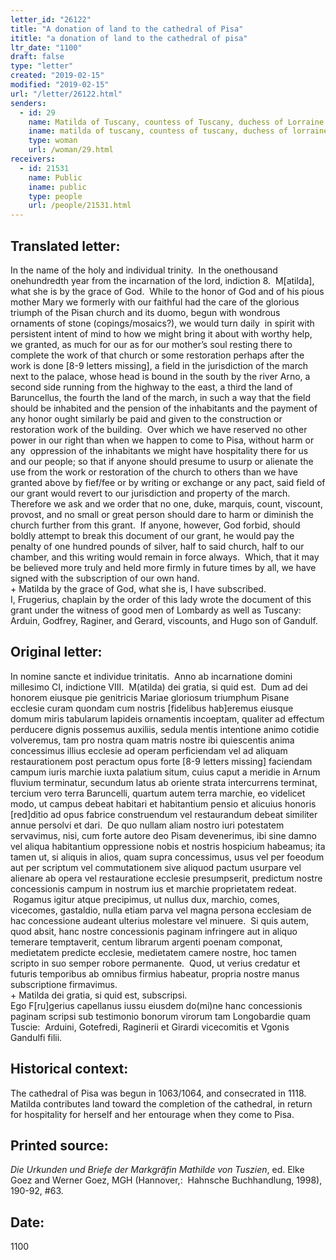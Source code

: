 ```yaml
---
letter_id: "26122"
title: "A donation of land to the cathedral of Pisa"
ititle: "a donation of land to the cathedral of pisa"
ltr_date: "1100"
draft: false
type: "letter"
created: "2019-02-15"
modified: "2019-02-15"
url: "/letter/26122.html"
senders:
  - id: 29
    name: Matilda of Tuscany, countess of Tuscany, duchess of Lorraine
    iname: matilda of tuscany, countess of tuscany, duchess of lorraine
    type: woman
    url: /woman/29.html
receivers:
  - id: 21531
    name: Public
    iname: public
    type: people
    url: /people/21531.html
---
```

<h2> Translated letter:</h2><p>In the name of the holy and individual trinity.&nbsp; In the onethousand onehundredth year from the incarnation of the lord, indiction 8.&nbsp; M[atilda], what she is by the grace of God.&nbsp; While to the honor of God and of his pious mother Mary we formerly with our faithful had the care of the glorious triumph of the Pisan church and its duomo, begun with wondrous ornaments of stone (copings/mosaics?), we would turn daily &nbsp;in spirit with persistent intent of mind to how we might bring it about with worthy help, we granted, as much for our as for our mother’s soul resting there to complete the work of that church or some restoration perhaps after the work is done [8-9 letters missing], a field in the jurisdiction of the march next to the palace, whose head is bound in the south by the river Arno, a second side running from the highway to the east, a third the land of Baruncellus, the fourth the land of the march, in such a way that the field should be inhabited and the pension of the inhabitants and the payment of any honor ought similarly be paid and given to the construction or restoration work of the building.&nbsp; Over which we have reserved no other power in our right than when we happen to come to Pisa, without harm or any&nbsp; oppression of the inhabitants we might have hospitality there for us and our people; so that if anyone should presume to usurp or alienate the use from the work or restoration of the church to others than we have granted above by fief/fee or by writing or exchange or any pact, said field of our grant would revert to our jurisdiction and property of the march.&nbsp; Therefore we ask and we order that no one, duke, marquis, count, viscount, provost, and no small or great person should dare to harm or diminish the church further from this grant.&nbsp; If anyone, however, God forbid, should boldly attempt to break this document of our grant, he would pay the penalty of one hundred pounds of silver, half to said church, half to our chamber, and this writing would remain in force always.&nbsp; Which, that it may be believed more truly and held more firmly in future times by all, we have signed with the subscription of our own hand.<br>+ Matilda by the grace of God, what she is, I have subscribed.<br>I, Frugerius, chaplain by the order of this lady wrote the document of this grant under the witness of good men of Lombardy as well as Tuscany:&nbsp; Arduin, Godfrey, Raginer, and Gerard, viscounts, and Hugo son of Gandulf.</p><h2 class="mt-4"> Original letter:</h2><p>In nomine sancte et individue trinitatis.&nbsp; Anno ab incarnatione domini millesimo CI, indictione VIII.&nbsp; M(atilda) dei gratia, si quid est.&nbsp; Dum ad dei honorem eiusque pie genitricis Mariae gloriosum triumphum Pisane ecclesie curam quondam cum nostris [fidelibus hab]eremus eiusque domum miris tabularum lapideis ornamentis incoeptam, qualiter ad effectum perducere dignis possemus auxiliis, sedula mentis intentione animo cotidie volveremus, tam pro nostra quam matris nostre ibi quiescentis anima concessimus illius ecclesie ad operam perficiendam vel ad aliquam restaurationem post peractum opus forte [8-9 letters missing] faciendam campum iuris marchie iuxta palatium situm, cuius caput a meridie in Arnum fluvium terminatur, secundum latus ab oriente strata intercurrens terminat, tercium vero terra Baruncelli, quartum autem terra marchie, eo videlicet modo, ut campus debeat habitari et habitantium pensio et alicuius honoris [red]ditio ad opus fabrice construendum vel restaurandum debeat similiter annue persolvi et dari.&nbsp; De quo nullam aliam nostro iuri potestatem servavimus, nisi, cum forte autore deo Pisam devenerimus, ibi sine damno vel aliqua habitantium oppressione nobis et nostris hospicium habeamus; ita tamen ut, si aliquis in alios, quam supra concessimus, usus vel per foeodum aut per scriptum vel commutationem sive aliquod pactum usurpare vel alienare ab opera vel restauratione ecclesie presumpserit, predictum nostre concessionis campum in nostrum ius et marchie proprietatem redeat.&nbsp; &nbsp;Rogamus igitur atque precipimus, ut nullus dux, marchio, comes, vicecomes, gastaldio, nulla etiam parva vel magna persona ecclesiam de hac concessione audeant ulterius molestare vel minuere.&nbsp; Si quis autem, quod absit, hanc nostre concessionis paginam infringere aut in aliquo temerare temptaverit, centum librarum argenti poenam componat, medietatem predicte ecclesie, medietatem camere nostre, hoc tamen scripto in suo semper robore permanente.&nbsp; Quod, ut verius credatur et futuris temporibus ab omnibus firmius habeatur, propria nostre manus subscriptione firmavimus.<br>+ Matilda dei gratia, si quid est, subscripsi.<br>Ego F[ru]gerius capellanus iussu eiusdem do(mi)ne hanc concessionis paginam scripsi sub testimonio bonorum virorum tam Longobardie quam Tuscie:&nbsp; Arduini, Gotefredi, Raginerii et Girardi vicecomitis et Vgonis Gandulfi filii.</p><h2 class="mt-4"> Historical context:</h2><p><span>The cathedral of Pisa was begun in 1063/1064, and consecrated in 1118.&nbsp; Matilda contributes land toward the completion of the cathedral, in return for hospitality for herself and her entourage when they come to Pisa.</span></p><h2 class="mt-4"> Printed source:</h2><p><i>Die Urkunden und Briefe der Markgräfin Mathilde von Tuszien</i>, ed. Elke Goez and Werner Goez, MGH (Hannover,:&nbsp; Hahnsche Buchhandlung, 1998), 190-92, #63.</p><h2 class="mt-4"> Date:</h2>1100